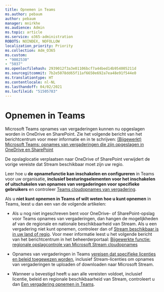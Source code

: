 ```yaml
---
title: Opnemen in Teams
ms.author: pebaum
author: pebaum
manager: mnirkhe
ms.audience: Admin
ms.topic: article
ms.service: o365-administration
ROBOTS: NOINDEX, NOFOLLOW
localization_priority: Priority
ms.collection: Adm_O365
ms.custom:
- "9002530"
- "5037"
ms.openlocfilehash: 2939012f3a3e01106bcf7a44bed14b954005211d
ms.sourcegitcommit: 7b2e5078dd65f11af6650e692a7ea48e91f544e0
ms.translationtype: HT
ms.contentlocale: nl-NL
ms.lasthandoff: 04/02/2021
ms.locfileid: "51505783"
---
```

# <a name="recording-in-teams"></a>Opnemen in Teams

Microsoft Teams opnames van vergaderingen kunnen nu opgeslagen worden in OneDrive en SharePoint. Zie het volgende bericht van het berichtcentrum voor meer informatie en in te schrijven: [(Bijgewerkt) Microsoft Teams: opnames van vergaderingen die zijn opgeslagen in OneDrive en SharePoint](https://portal.microsoft.com/Adminportal/Home?ref=MessageCenter&id=MC222640)

De opslaglocatie verplaatsen naar OneDrive of SharePoint verwijdert de vorige vereiste dat Stream beschikbaar moet zijn uw regio.

Leer hoe u **de opnamefunctie kan inschakelen en configureren** in Teams voor uw organisatie, **inclusief besturingselementen voor het inschakelen of uitschakelen van opnames van vergaderingen voor specifieke gebruikers** en controleer [Teams cloudopnames van vergadering](https://docs.microsoft.com/microsoftteams/cloud-recording).

Als u **niet kunt opnemen in Teams of wilt weten hoe u kunt opnemen** in Teams, leest u dan een van de volgende artikelen:

- Als u nog niet ingeschreven bent voor OneDrive- of SharePoint-opslag voor Teams opnames van vergaderingen, dan hangen de mogelijkheden af van de regionale en nationale beschikbaarheid van Stream. Als u een vergadering niet kunt opnemen, controleer dan of [Stream beschikbaar is in uw land of regio](https://docs.microsoft.com/stream/faq#which-regions-does-microsoft-stream-host-my-data-in). Voor meer informatie leest u het volgende bericht van het berichtcentrum in het beheerderportaal: [Bijgewerkte functie: regionale opslagcontrole van Microsoft Stream cloudopnames](https://admin.microsoft.com/AdminPortal/Home#/MessageCenter?id=MC214327)

- Opnames van vergaderingen in Teams [vereisen dat specifieke licenties en beleid toegewezen worden](https://docs.microsoft.com/microsoftteams/cloud-recording#prerequisites-for-teams-cloud-meeting-recording), inclusief Stream-licenties om opnames van vergaderingen te uploaden of downloaden naar Microsoft Stream.

- Wanneer u bevestigd heeft u aan alle vereisten voldoet, inclusief licentie, beleid en regionale beschikbaarheid van Stream, controleert u dan [Een vergadering opnemen in Teams](https://support.office.com/article/34dfbe7f-b07d-4a27-b4c6-de62f1348c24).
